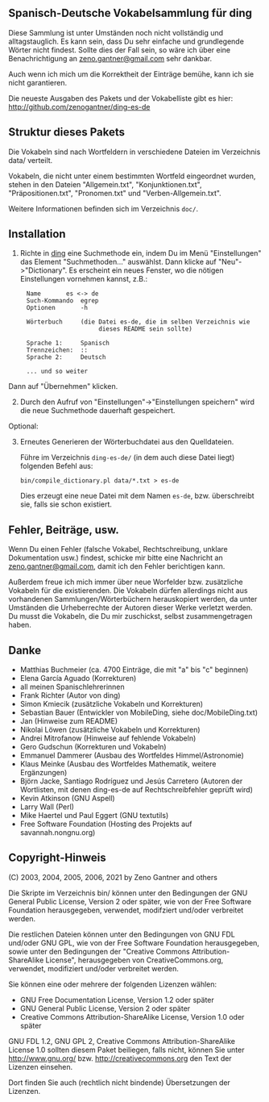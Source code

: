 Spanisch-Deutsche Vokabelsammlung für ding
------------------------------------------

Diese Sammlung ist unter Umständen noch nicht vollständig und alltagstauglich.
Es kann sein, dass Du sehr einfache und grundlegende Wörter nicht
findest. Sollte dies der Fall sein, so wäre ich über eine Benachrichtigung
an zeno.gantner@gmail.com sehr dankbar.

Auch wenn ich mich um die Korrektheit der Einträge bemühe, kann ich sie nicht
garantieren.


Die neueste Ausgaben des Pakets und der Vokabelliste gibt es hier:
http://github.com/zenogantner/ding-es-de



Struktur dieses Pakets
----------------------

Die Vokabeln sind nach Wortfeldern in verschiedene Dateien im Verzeichnis
data/ verteilt.

Vokabeln, die nicht unter einem bestimmten Wortfeld eingeordnet wurden,
stehen in den Dateien "Allgemein.txt", "Konjunktionen.txt", "Präpositionen.txt",
"Pronomen.txt" und "Verben-Allgemein.txt".

Weitere Informationen befinden sich im Verzeichnis `doc/`.


Installation
------------

1. Richte in [ding](https://www-user.tu-chemnitz.de/~fri/ding/) eine Suchmethode ein, indem Du im Menü "Einstellungen"
   das Element "Suchmethoden..." auswählst. Dann klicke auf "Neu"->"Dictionary".
   Es erscheint ein neues Fenster, wo die nötigen Einstellungen vornehmen
   kannst, z.B.:

```
     Name		es <-> de
     Such-Kommando	egrep
     Optionen		-h

     Wörterbuch		(die Datei es-de, die im selben Verzeichnis wie
                         dieses README sein sollte)

     Sprache 1:		Spanisch
     Trennzeichen:	::
     Sprache 2:		Deutsch

     ... und so weiter
```

   Dann auf "Übernehmen" klicken.

2. Durch den Aufruf von "Einstellungen"->"Einstellungen speichern" wird die neue Suchmethode dauerhaft gespeichert.

Optional:

3. Erneutes Generieren der Wörterbuchdatei aus den Quelldateien.

   Führe im Verzeichnis `ding-es-de/` (in dem auch diese Datei liegt)
   folgenden Befehl aus:

   `bin/compile_dictionary.pl data/*.txt > es-de`

   Dies erzeugt eine neue Datei mit dem Namen `es-de`, bzw. überschreibt sie, falls sie schon existiert.


Fehler, Beiträge, usw.
----------------------

Wenn Du einen Fehler (falsche Vokabel, Rechtschreibung, unklare Dokumentation usw.) findest, schicke mir bitte eine Nachricht an zeno.gantner@gmail.com, damit ich den Fehler berichtigen kann.

Außerdem freue ich mich immer über neue Worfelder bzw. zusätzliche Vokabeln für die existierenden.
Die Vokabeln dürfen allerdings nicht aus vorhandenen Sammlungen/Wörterbüchern herauskopiert werden, da unter Umständen die Urheberrechte der Autoren dieser Werke verletzt werden.
Du musst die Vokabeln, die Du mir zuschickst, selbst zusammengetragen haben.


Danke
-----

 - Matthias Buchmeier (ca. 4700 Einträge, die mit "a" bis "c" beginnen)
 - Elena García Aguado (Korrekturen)
 - all meinen Spanischlehrerinnen
 - Frank Richter (Autor von ding)
 - Simon Kmiecik (zusätzliche Vokabeln und Korrekturen)
 - Sebastian Bauer (Entwickler von MobileDing, siehe doc/MobileDing.txt)
 - Jan (Hinweise zum README)
 - Nikolai Löwen (zusätzliche Vokabeln und Korrekturen)
 - Andrei Mitrofanow (Hinweise auf fehlende Vokabeln)
 - Gero Gudschun (Korrekturen und Vokabeln)
 - Emmanuel Dammerer (Ausbau des Wortfeldes Himmel/Astronomie)
 - Klaus Meinke (Ausbau des Wortfeldes Mathematik, weitere Ergänzungen)
 - Björn Jacke, Santiago Rodríguez und Jesús Carretero (Autoren der Wortlisten, mit denen ding-es-de auf Rechtschreibfehler geprüft wird)
 - Kevin Atkinson (GNU Aspell)
 - Larry Wall (Perl)
 - Mike Haertel und Paul Eggert (GNU textutils)
 - Free Software Foundation (Hosting des Projekts auf savannah.nongnu.org)


Copyright-Hinweis
-----------------

(C) 2003, 2004, 2005, 2006, 2021 by Zeno Gantner and others

Die Skripte im Verzeichnis bin/ können unter den Bedingungen der GNU General
Public License, Version 2 oder später, wie von der Free Software Foundation
herausgegeben, verwendet, modifziert und/oder verbreitet werden.

Die restlichen Dateien können unter den Bedingungen von GNU FDL und/oder
GNU GPL, wie von der Free Software Foundation herausgegeben, sowie unter
den Bedingungen der "Creative Commons Attribution-ShareAlike License",
herausgegeben von CreativeCommons.org, verwendet, modifiziert und/oder
verbreitet werden.

Sie können eine oder mehrere der folgenden Lizenzen wählen:
 * GNU Free Documentation License, Version 1.2 oder später
 * GNU General Public License, Version 2 oder später
 * Creative Commons Attribution-ShareAlike License, Version 1.0 oder später

GNU FDL 1.2, GNU GPL 2, Creative Commons Attribution-ShareAlike License  1.0
sollten diesem Paket beiliegen, falls nicht, können Sie unter
http://www.gnu.org/ bzw. http://creativecommons.org den Text der Lizenzen
einsehen.

Dort finden Sie auch (rechtlich nicht bindende) Übersetzungen der Lizenzen.

